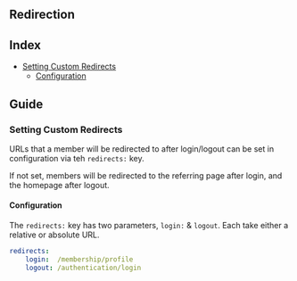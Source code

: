 Redirection
-----------

## Index

  * [Setting Custom Redirects](#setting-custom-redirects)
    * [Configuration](#configuration)

## Guide

### Setting Custom Redirects

URLs that a member will be redirected to after login/logout can be set in
configuration via teh `redirects:` key.

If not set, members will be redirected to the referring page after login,
and the homepage after logout.

#### Configuration

The `redirects:` key has two parameters, `login:` & `logout`. Each take either
a relative or absolute URL. 

```yaml
redirects:
    login:  /membership/profile
    logout: /authentication/login
```
